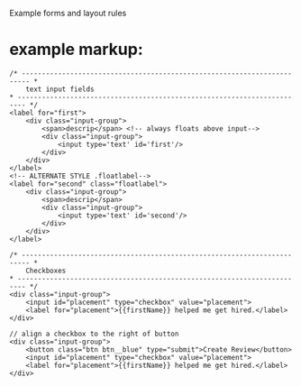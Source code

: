 Example forms and layout rules

# example markup:

<!-- centering as used in login & register pages -->
<main>
<section class="form">
<div class="form-container">
<!-- / centering -->

<form>

    /* ------------------------------------------------------------------------ *
        text input fields
    * ------------------------------------------------------------------------ */
    <label for="first">
        <div class="input-group">
            <span>descrip</span> <!-- always floats above input-->
            <div class="input-group">
                <input type='text' id='first'/>
            </div>
        </div>
    </label>
    <!-- ALTERNATE STYLE .floatlabel-->
    <label for="second" class="floatlabel">
        <div class="input-group">
            <span>descrip</span>
            <div class="input-group">
                <input type='text' id='second'/>
            </div>
        </div>
    </label>

    /* ------------------------------------------------------------------------ *
        Checkboxes
    * ------------------------------------------------------------------------ */
    <div class="input-group">
        <input id="placement" type="checkbox" value="placement">
        <label for="placement">{{firstName}} helped me get hired.</label>
    </div>

    // align a checkbox to the right of button
    <div class="input-group">
        <button class="btn btn__blue" type="submit">Create Review</button>
        <input id="placement" type="checkbox" value="placement">
        <label for="placement">{{firstName}} helped me get hired.</label>
    </div>

</form>
</main>
